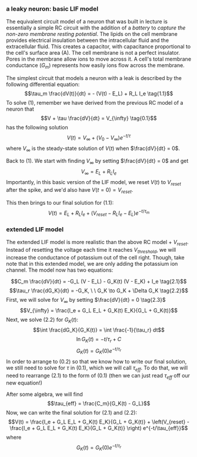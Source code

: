 ### a leaky neuron: basic LIF model
The equivalent circuit model of a neuron that was built in lecture is essentially a simple RC circuit with the addition of a *battery* to *capture the non-zero membrane resting potential*. The lipids on the cell membrane provides electrical insulation between the intracellular fluid and the extracellular fluid. This creates a capacitor, with capacitance proportional to the cell's surface area (A). The cell membrane is not a perfect insulator. Pores in the membrane allow ions to move across it. A cell's total membrane conductance ($G_m$) represents how easily ions flow across the membrane.

The simplest circuit that models a neuron with a leak is described by the following differential equation:
$$\tau_m \frac{dV(t)}{dt} = - (V(t) - E_L) + R_L I_e \tag{1.1}$$
To solve $(1)$, remember we have derived from the previous RC model of a neuron that
$$V + \tau \frac{dV}{dt} = V_{\infty} \tag{0.1}$$
has the following solution
$$V(t) = V_{\infty} + (V_0 - V_{\infty}) e^{-t/\tau} \tag{0.2}$$
where $V_{\infty}$ is the steady-state solution of $V(t)$ when $\frac{dV}{dt} = 0$.

Back to $(1)$. We start with finding $V_{\infty}$ by setting $\frac{dV}{dt} = 0$ and get
$$V_{\infty} = E_L + R_L I_e \tag{1.2}$$
Importantly, in this basic version of the LIF model, we reset $V(t)$ to $V_{reset}$ after the spike, and we'd also have $V(t=0) = V_{reset}$.

This then brings to our final solution for $(1.1)$:
$$V(t) = E_L + R_L I_e + (V_{reset} - R_L I_e - E_L) e^{-t/\tau_m} \tag{1.3}$$

### extended LIF model
The extended LIF model is more realistic than the above RC model + $V_{reset}$. Instead of resetting the voltage each time it reaches $V_{threshold}$, we will increase the conductance of potassium out of the cell right. Though, take note that in this extended model, we are only adding the potassium ion channel. The model now has two equations:

$$C_m \frac{dV}{dt} = -G_L (V - E_L) - G_K(t) (V - E_K) + I_e \tag{2.1}$$
$$\tau_r \frac{dG_K}{dt} = -G_K, \ \ G_K \to G_K + \Delta G_K \tag{2.2}$$
First, we will solve for $V_{\infty}$ by setting $\frac{dV}{dt} = 0 \tag{2.3}$
$$V_{\infty} = \frac{I_e + G_L E_L + G_K(t) E_K}{G_L + G_K(t)}$$
Next, we solve $(2.2)$ for $G_K(t)$:
$$\int \frac{dG_K}{G_K(t)} = \int \frac{-1}{\tau_r} dt$$
$$\ln G_K(t) = -t/\tau_r + C$$
$$G_K(t) = G_K(0) e^{-t/\tau_r}$$
In order to arrange to $(0.2)$ so that we know how to write our final solution, we still need to solve for $\tau$ in $(0.1)$, which we will call $\tau_{eff}$. To do that, we will need to rearrange $(2.1)$ to the form of $(0.1)$ (then we can just read $\tau_{eff}$ off our new equation!)

After some algebra, we will find
$$\tau_{eff} = \frac{C_m}{G_K(t) - G_L}$$
Now, we can write the final solution for $(2.1) \text{ and } (2.2)$:
$$V(t) = \frac{I_e + G_L E_L + G_K(t) E_K}{G_L + G_K(t)} + \left(V_{reset} -  \frac{I_e + G_L E_L + G_K(t) E_K}{G_L + G_K(t)} \right) e^{-t/\tau_{eff}}$$
where $$G_K(t) = G_K(0) e^{-t/\tau_r}$$